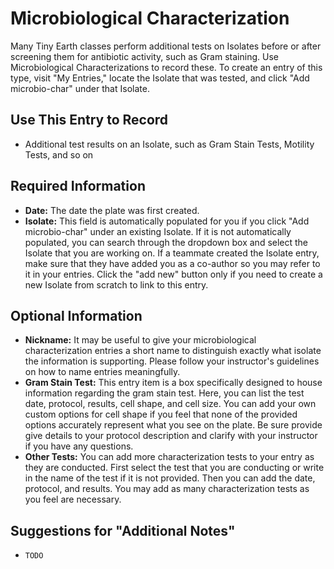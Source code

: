 # Microbiological Characterization

Many Tiny Earth classes perform additional tests on Isolates before or after screening them for antibiotic activity, such as Gram staining. Use Microbiological Characterizations to record these. To create an entry of this type, visit "My Entries," locate the Isolate that was tested, and click "Add microbio-char" under that Isolate.

## Use This Entry to Record

- Additional test results on an Isolate, such as Gram Stain Tests, Motility Tests, and so on

## Required Information

- **Date:** The date the plate was first created.
- **Isolate:** This field is automatically populated for you if you click "Add microbio-char" under an existing Isolate. If it is not automatically populated, you can search through the dropdown box and select the Isolate that you are working on. If a teammate created the Isolate entry, make sure that they have added you as a co-author so you may refer to it in your entries. Click the "add new" button only if you need to create a new Isolate from scratch to link to this entry.

## Optional Information

- **Nickname:** It may be useful to give your microbiological characterization entries a short name to distinguish exactly what isolate the information is supporting. Please follow your instructor's guidelines on how to name entries meaningfully.
- **Gram Stain Test:** This entry item is a box specifically designed to house information regarding the gram stain test. Here, you can list the test date, protocol, results, cell shape, and cell size. You can add your own custom options for cell shape if you feel that none of the provided options accurately represent what you see on the plate. Be sure provide give details to your protocol description and clarify with your instructor if you have any questions.
- **Other Tests:** You can add more characterization tests to your entry as they are conducted. First select the test that you are conducting or write in the name of the test if it is not provided. Then you can add the date, protocol, and results. You may add as many characterization tests as you feel are necessary.

## Suggestions for "Additional Notes"

- `TODO`
